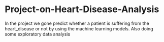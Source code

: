 # Project-on-Heart-Disease-Analysis
In the project we gone predict whether a patient is suffering from the heart_disease or not by using the machine learning models. Also doing some exploratory data analysis 
